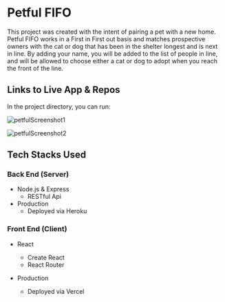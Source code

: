 # Petful FIFO 

This project was created with the intent of pairing a pet with a new home. Petful FIFO works in a First in First out basis and matches prospective owners with the cat or dog that has been in the shelter longest and is next in line. By adding your name, you will be added to the list of people in line, and will be allowed to choose either a cat or dog to adopt when you reach the front of the line. 

## Links to Live App & Repos

In the project directory, you can run:

![petfulScreenshot1](https://user-images.githubusercontent.com/70825798/108798408-9c916e00-7542-11eb-816a-a6b0e4596252.JPG)

![petfulScreenshot2](https://user-images.githubusercontent.com/70825798/108798441-aadf8a00-7542-11eb-9303-7dcee9df93cb.JPG)


## Tech Stacks Used

### Back End (Server)
- Node.js & Express
    - RESTful Api
- Production
    - Deployed via Heroku

### Front End (Client)
- React
    - Create React
    - React Router

- Production
    - Deployed via Vercel



